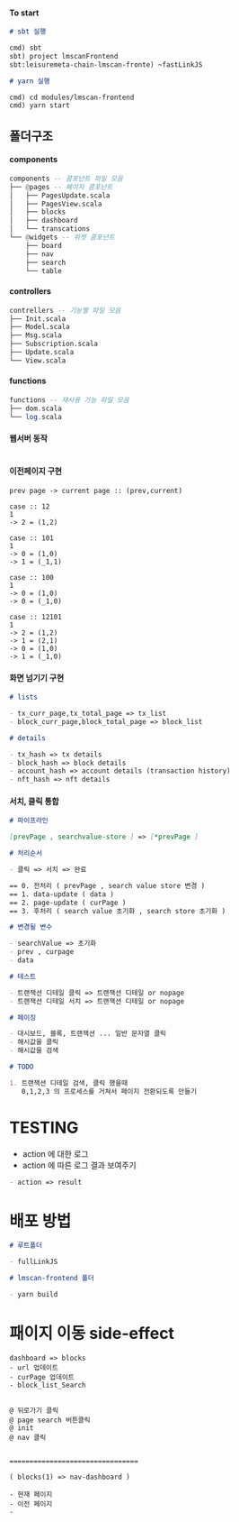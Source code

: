 #### To start

```md
# sbt 실행

cmd) sbt
sbt) project lmscanFrontend
sbt:leisuremeta-chain-lmscan-fronte) ~fastLinkJS

# yarn 실행

cmd) cd modules/lmscan-frontend
cmd) yarn start
```

## 폴더구조

#### components

```hs
components -- 콤포넌트 파일 모음
├── @pages -- 페이지 콤포넌트
│   ├── PagesUpdate.scala
│   ├── PagesView.scala
│   ├── blocks
│   ├── dashboard
│   └── transcations
└── @widgets -- 위젯 콤포넌트
    ├── board
    ├── nav
    ├── search
    └── table
```

#### controllers

```hs
contrellers -- 기능별 파일 모음
├── Init.scala
├── Model.scala
├── Msg.scala
├── Subscription.scala
├── Update.scala
└── View.scala
```

#### functions

```hs
functions -- 재사용 가능 파일 모음
├── dom.scala
└── log.scala
```

#### 웹서버 동작

```hs

```

#### 이전페이지 구현

```
prev page -> current page :: (prev,current)

case :: 12
1
-> 2 = (1,2)

case :: 101
1
-> 0 = (1,0)
-> 1 = (_1,1)

case :: 100
1
-> 0 = (1,0)
-> 0 = (_1,0)

case :: 12101
1
-> 2 = (1,2)
-> 1 = (2,1)
-> 0 = (1,0)
-> 1 = (_1,0)
```

#### 화면 넘기기 구현

```md
# lists

- tx_curr_page,tx_total_page => tx_list
- block_curr_page,block_total_page => block_list

# details

- tx_hash => tx details
- block_hash => block details
- account_hash => account details (transaction history)
- nft_hash => nft details
```

#### 서치, 클릭 통합

```md
# 파이프라인

[prevPage , searchvalue-store ] => [*prevPage ]

# 처리순서

- 클릭 => 서치 => 완료

== 0. 전처리 ( prevPage , search value store 변경 )
== 1. data-update ( data )
== 2. page-update ( curPage )
== 3. 후처리 ( search value 초기화 , search store 초기화 )

# 변경될 변수

- searchValue => 초기화
- prev , curpage
- data

# 테스트

- 트랜잭션 디테일 클릭 => 트랜잭션 디테일 or nopage
- 트랜잭션 디테일 서치 => 트랜잭션 디테일 or nopage

# 페이징

- 대시보드, 블록, 트랜잭션 ... 일반 문자열 클릭
- 해시값을 클릭
- 해시값을 검색

# TODO

1. 트랜잭션 디테일 검색, 클릭 했을때
   0,1,2,3 의 프로세스를 거쳐서 페이지 전환되도록 만들기
```

# TESTING

- action 에 대한 로그
- action 에 따른 로그 결과 보여주기

```md
- action => result
```

# 배포 방법

```md
# 루트폴더

- fullLinkJS

# lmscan-frontend 폴더

- yarn build
```

# 패이지 이동 side-effect

```
dashboard => blocks
- url 업데이트
- curPage 업데이트
- block_list_Search


@ 뒤로가기 클릭
@ page search 버튼클릭
@ init
@ nav 클릭


================================

( blocks(1) => nav-dashboard )

- 현재 페이지
- 이전 페이지
-

```
